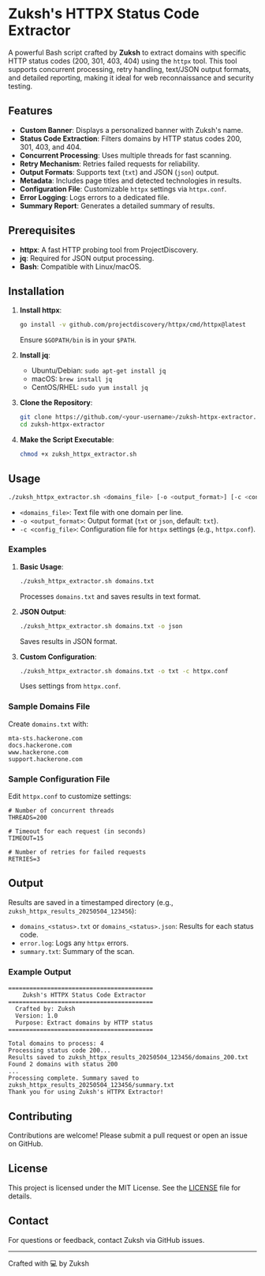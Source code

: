 # Zuksh's HTTPX Status Code Extractor

A powerful Bash script crafted by **Zuksh** to extract domains with specific HTTP status codes (200, 301, 403, 404) using the `httpx` tool. This tool supports concurrent processing, retry handling, text/JSON output formats, and detailed reporting, making it ideal for web reconnaissance and security testing.

## Features
- **Custom Banner**: Displays a personalized banner with Zuksh's name.
- **Status Code Extraction**: Filters domains by HTTP status codes 200, 301, 403, and 404.
- **Concurrent Processing**: Uses multiple threads for fast scanning.
- **Retry Mechanism**: Retries failed requests for reliability.
- **Output Formats**: Supports text (`txt`) and JSON (`json`) output.
- **Metadata**: Includes page titles and detected technologies in results.
- **Configuration File**: Customizable `httpx` settings via `httpx.conf`.
- **Error Logging**: Logs errors to a dedicated file.
- **Summary Report**: Generates a detailed summary of results.

## Prerequisites
- **httpx**: A fast HTTP probing tool from ProjectDiscovery.
- **jq**: Required for JSON output processing.
- **Bash**: Compatible with Linux/macOS.

## Installation
1. **Install httpx**:
   ```bash
   go install -v github.com/projectdiscovery/httpx/cmd/httpx@latest
   ```
   Ensure `$GOPATH/bin` is in your `$PATH`.

2. **Install jq**:
   - Ubuntu/Debian: `sudo apt-get install jq`
   - macOS: `brew install jq`
   - CentOS/RHEL: `sudo yum install jq`

3. **Clone the Repository**:
   ```bash
   git clone https://github.com/<your-username>/zuksh-httpx-extractor.git
   cd zuksh-httpx-extractor
   ```

4. **Make the Script Executable**:
   ```bash
   chmod +x zuksh_httpx_extractor.sh
   ```

## Usage
```bash
./zuksh_httpx_extractor.sh <domains_file> [-o <output_format>] [-c <config_file>]
```
- `<domains_file>`: Text file with one domain per line.
- `-o <output_format>`: Output format (`txt` or `json`, default: `txt`).
- `-c <config_file>`: Configuration file for `httpx` settings (e.g., `httpx.conf`).

### Examples
1. **Basic Usage**:
   ```bash
   ./zuksh_httpx_extractor.sh domains.txt
   ```
   Processes `domains.txt` and saves results in text format.

2. **JSON Output**:
   ```bash
   ./zuksh_httpx_extractor.sh domains.txt -o json
   ```
   Saves results in JSON format.

3. **Custom Configuration**:
   ```bash
   ./zuksh_httpx_extractor.sh domains.txt -o txt -c httpx.conf
   ```
   Uses settings from `httpx.conf`.

### Sample Domains File
Create `domains.txt` with:
```
mta-sts.hackerone.com
docs.hackerone.com
www.hackerone.com
support.hackerone.com
```

### Sample Configuration File
Edit `httpx.conf` to customize settings:
```
# Number of concurrent threads
THREADS=200

# Timeout for each request (in seconds)
TIMEOUT=15

# Number of retries for failed requests
RETRIES=3
```

## Output
Results are saved in a timestamped directory (e.g., `zuksh_httpx_results_20250504_123456`):
- `domains_<status>.txt` or `domains_<status>.json`: Results for each status code.
- `error.log`: Logs any `httpx` errors.
- `summary.txt`: Summary of the scan.

### Example Output
```
=========================================
    Zuksh's HTTPX Status Code Extractor
=========================================
  Crafted by: Zuksh
  Version: 1.0
  Purpose: Extract domains by HTTP status
=========================================

Total domains to process: 4
Processing status code 200...
Results saved to zuksh_httpx_results_20250504_123456/domains_200.txt
Found 2 domains with status 200
...
Processing complete. Summary saved to zuksh_httpx_results_20250504_123456/summary.txt
Thank you for using Zuksh's HTTPX Extractor!
```

## Contributing
Contributions are welcome! Please submit a pull request or open an issue on GitHub.

## License
This project is licensed under the MIT License. See the [LICENSE](LICENSE) file for details.

## Contact
For questions or feedback, contact Zuksh via GitHub issues.

---

Crafted with 💻 by Zuksh
